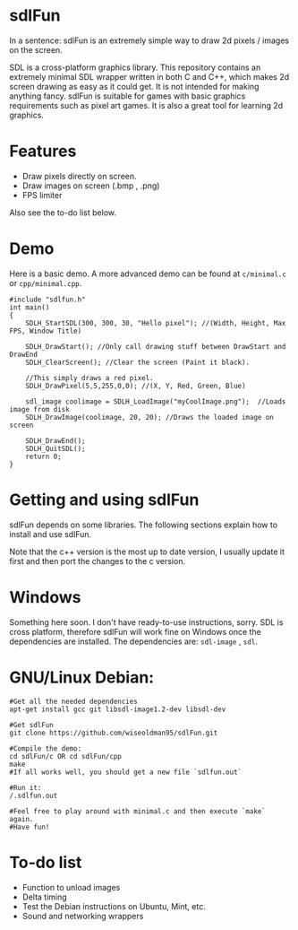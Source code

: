 sdlFun
======
In a sentence: sdlFun is an extremely simple way to draw 2d pixels / images on the screen.

SDL is a cross-platform graphics library. This repository contains an extremely minimal SDL wrapper written in both C and C++, which makes 2d screen drawing as easy as it could get. It is not intended for making anything fancy. sdlFun is suitable for games with basic graphics requirements such as pixel art games. It is also a great tool for learning 2d graphics.

Features
======
* Draw pixels directly on screen.
* Draw images on screen (.bmp , .png) 
* FPS limiter

Also see the to-do list below.

Demo
======
Here is a basic demo. A more advanced demo can be found at `c/minimal.c` or `cpp/minimal.cpp`.

```
#include "sdlfun.h"
int main()
{
	SDLH_StartSDL(300, 300, 30, "Hello pixel"); //(Width, Height, Max FPS, Window Title)

	SDLH_DrawStart(); //Only call drawing stuff between DrawStart and DrawEnd
	SDLH_ClearScreen(); //Clear the screen (Paint it black).

	//This simply draws a red pixel.
	SDLH_DrawPixel(5,5,255,0,0); //(X, Y, Red, Green, Blue)

	sdl_image coolimage = SDLH_LoadImage("myCoolImage.png");  //Loads image from disk
	SDLH_DrawImage(coolimage, 20, 20); //Draws the loaded image on screen

	SDLH_DrawEnd();
	SDLH_QuitSDL();
	return 0;
}
```

Getting and using sdlFun
======
sdlFun depends on some libraries. The following sections explain how to install and use sdlFun.

Note that the c++ version is the most up to date version, I usually update it first and then port the changes to the c version.

Windows
======
Something here soon.
I don't have ready-to-use instructions, sorry. SDL is cross platform, therefore sdlFun will work fine on Windows once the dependencies are installed. The dependencies are: `sdl-image` , `sdl`.

GNU/Linux Debian:
======
```
#Get all the needed dependencies
apt-get install gcc git libsdl-image1.2-dev libsdl-dev

#Get sdlFun
git clone https://github.com/wiseoldman95/sdlFun.git 

#Compile the demo:
cd sdlFun/c OR cd sdlFun/cpp 
make
#If all works well, you should get a new file `sdlfun.out`

#Run it:
/.sdlfun.out

#Feel free to play around with minimal.c and then execute `make` again.
#Have fun!
```

To-do list
======
* Function to unload images
* Delta timing
* Test the Debian instructions on Ubuntu, Mint, etc.
* Sound and networking wrappers


